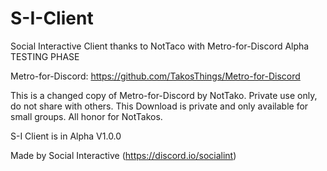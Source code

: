 # S-I-Client
Social Interactive Client thanks to NotTaco with Metro-for-Discord
Alpha TESTING PHASE

Metro-for-Discord: https://github.com/TakosThings/Metro-for-Discord

This is a changed copy of Metro-for-Discord by NotTako. 
Private use only, do not share with others.
This Download is private and only available for small groups.
All honor for NotTakos.

S-I Client is in Alpha V1.0.0

Made by Social Interactive (https://discord.io/socialint) 
